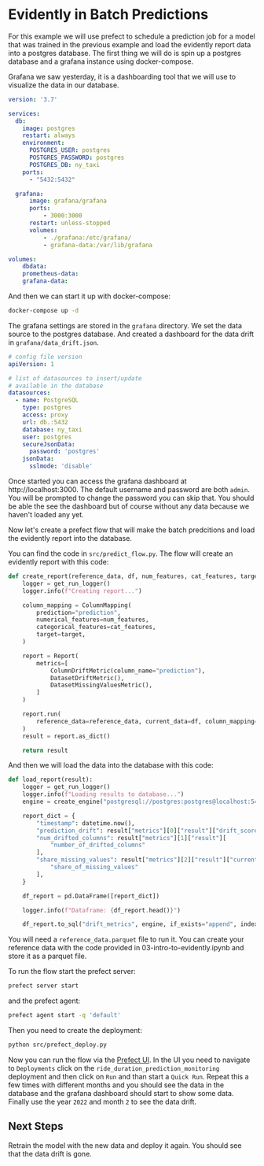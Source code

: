 # Evidently in Batch Predictions

For this example we will use prefect to schedule a prediction job for a model that was trained in the previous example and load the evidently report data into a postgres database. The first thing we will do is spin up a postgres database and a grafana instance using docker-compose.

Grafana we saw yesterday, it is a dashboarding tool that we will use to visualize the data in our database. 


```yml
version: '3.7'

services:
  db:
    image: postgres
    restart: always
    environment:
      POSTGRES_USER: postgres
      POSTGRES_PASSWORD: postgres
      POSTGRES_DB: ny_taxi
    ports:
      - "5432:5432"

  grafana:
      image: grafana/grafana
      ports:
          - 3000:3000
      restart: unless-stopped
      volumes:
          - ./grafana:/etc/grafana/
          - grafana-data:/var/lib/grafana

volumes:
    dbdata:
    prometheus-data:
    grafana-data:
```

And then we can start it up with docker-compose:

```bash
docker-compose up -d
```

The grafana settings are stored in the `grafana` directory. We set the data source to the postgres database. And created a dashboard for the data drift in `grafana/data_drift.json`.

```yml
# config file version
apiVersion: 1

# list of datasources to insert/update
# available in the database
datasources:
  - name: PostgreSQL
    type: postgres
    access: proxy
    url: db.:5432
    database: ny_taxi
    user: postgres
    secureJsonData:
      password: 'postgres'
    jsonData:
      sslmode: 'disable'
```

Once started you can access the grafana dashboard at http://localhost:3000. The default username and password are both `admin`. You will be prompted to change the password you can skip that. You should be able the see the dashboard but of course without any data because we haven't loaded any yet.


Now let's create a prefect flow that will make the batch predcitions and load the evidently report into the database. 

You can find the code in `src/predict_flow.py`. The flow will create an evidently report with this code:

```python
def create_report(reference_data, df, num_features, cat_features, target):
    logger = get_run_logger()
    logger.info(f"Creating report...")

    column_mapping = ColumnMapping(
        prediction="prediction",
        numerical_features=num_features,
        categorical_features=cat_features,
        target=target,
    )

    report = Report(
        metrics=[
            ColumnDriftMetric(column_name="prediction"),
            DatasetDriftMetric(),
            DatasetMissingValuesMetric(),
        ]
    )

    report.run(
        reference_data=reference_data, current_data=df, column_mapping=column_mapping
    )
    result = report.as_dict()

    return result
```

And then we will load the data into the database with this code:

```python
def load_report(result):
    logger = get_run_logger()
    logger.info(f"Loading results to database...")
    engine = create_engine("postgresql://postgres:postgres@localhost:5432/ny_taxi")

    report_dict = {
        "timestamp": datetime.now(),
        "prediction_drift": result["metrics"][0]["result"]["drift_score"],
        "num_drifted_columns": result["metrics"][1]["result"][
            "number_of_drifted_columns"
        ],
        "share_missing_values": result["metrics"][2]["result"]["current"][
            "share_of_missing_values"
        ],
    }

    df_report = pd.DataFrame([report_dict])

    logger.info(f"Dataframe: {df_report.head()}")

    df_report.to_sql("drift_metrics", engine, if_exists="append", index=False)
```

You will need a `reference_data.parquet` file to run it. You can create your reference data with the code provided in 03-intro-to-evidently.ipynb and store it as a parquet file.

To run the flow start the prefect server:

```bash
prefect server start
```

and the prefect agent:

```bash
prefect agent start -q 'default'
```

Then you need to create the deployment:

```bash
python src/prefect_deploy.py
```

Now you can run the flow via the [Prefect UI](http://127.0.0.1:4200/). In the UI you need to navigate to `Deployments` click on the `ride_duration_prediction_monitoring` deployment and then click on `Run` and than start a `Quick Run`. Repeat this a few times with different months and you should see the data in the database and the grafana dashboard should start to show some data. Finally use the year `2022` and month `2` to see the data drift.

## Next Steps

Retrain the model with the new data and deploy it again. You should see that the data drift is gone.